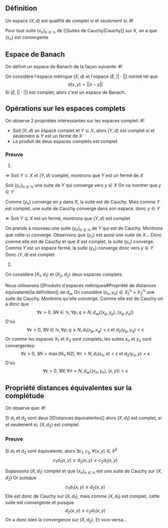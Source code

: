## Définition
Un espace $(X,d)$ est qualifié de complet si et seulement si: #!

Pour tout suite $(x_n)_{n \in \mathbb N}$ de [[Suites de Cauchy|Cauchy]] sur $X$, on a que $(x_n)$ est convergente

## Espace de Banach
On définit un espace de Banach de la façon suivante: #!

On considère l'espace métrique $(X, d)$ et l'espace $(E, ||\cdot||)$ normé tel que
$$d(x,y) = ||x-y||$$
Si $(E, ||\cdot||)$ est complet, alors c'est un espace de Banach.


## Opérations sur les espaces complets
On observe 2 propriétés intéressantes sur les espaces complet: #!

- Soit $(X,d)$ un espace complet et $Y \subseteq X$, alors $(Y, d)$ est complet si et seulement si $Y$ est un fermé de $X$
- Le produit de deux espaces complets est complet

### Preuve
1)
$\Rightarrow$ Soit $Y \subset X$ et $(Y,d)$ complet, montrons que $Y$ est un fermé de $X$

Soit $(y_n)_{n \in \mathbb N}$ une suite de $Y$ qui converge vers $y \in X$
On va montrer que $y \in Y$

Comme $(y_n)$ converge en $y$ dans $X$, la suite est de Cauchy. Mais comme $Y$ est complet, une suite de Cauchy converge dans son espace. donc $y \in Y$

$\Leftarrow$ Soit $Y \subseteq X$ est un fermé, montrons que $(Y, d)$ est complet

On prends à nouveau une suite $(y_n)_{n \in \mathbb N}$ de $Y$ qui est de Cauchy. Montrons que celle-ci converge.
Observons que $(y_n)$ est aussi une suite de $X$... Donc comme elle est de Cauchy et que $X$ est complet, la suite $(y_n)$ converge. Comme $Y$ est un espace fermé, la suite $(y_n)$ converge donc vers $y \in Y$
Donc $(Y, d)$ est complet

2)
On considère $(X_1, d_1)$ et $(X_2, d_2)$ deux espaces complets.

Nous utiliserons [[Produits d'espaces métriques#Propriété de distances équivalente|la définition]] de $d_\infty$
On considère $(x_n, y_n) \in X_1^\mathbb N \times X_2^\mathbb N$ une suite de Cauchy. Montrons qu'elle converge.
Comme elle est de Cauchy on a donc que
$$\forall \epsilon > 0, \exists N \in \mathbb N, \forall p, q \geq N, d_\infty((x_p, y_p), (x_q, y_q))$$
D'où
$$\forall \epsilon > 0, \exists N \in \mathbb N, \forall p, q \geq N, d_1(x_p, x_q) < \epsilon \text{ et } d_2(y_p,y_q) < \epsilon$$Or comme les espaces $X_1$ et $X_2$ sont complets, les suites $x_n$ et $y_n$ sont convergentes:
$$\forall \epsilon > 0, \exists N = \max(N_1, N2), \forall n > N, d_1(x_n, x) < \epsilon \text{ et } d_2(y_n, y) < \epsilon$$
D'où
$$\forall \epsilon > 0, \exists N, \forall n > N, d_\infty((x_n,y_n), (x,y)) < \epsilon$$
$$\tag*{$\blacksquare$}$$

## Propriété distances équivalentes sur la complétude
On observe que: #!

Si $d_1$ et $d_2$ sont deux [[Distances équivalentes]] alors $(X, d_1)$ est complet, si et seulement si, $(X, d_2)$ est complet

### Preuve

Si $d_1$ et $d_2$ sont équivalente, alors $\exists c_1, c_2, \forall(x,y) \in X^2$
$$c_1d_1(x,y) \leq d_2(x,y) \leq c_2d_1(x,y)$$

Supposons $(X, d_1)$ complet et que $(x_n)_{n \in \mathbb N}$ est une suite de Cauchy sur $(X, d_2)$
Or puisque
$$c_1d_1(x,y) \leq d_2(x,y)$$
Elle est donc de Cauchy sur $(X, d_1)$, mais comme $(X, d_1)$ est complet, cette suite est convergente et puisque
$$d_2(x,y) \leq c_2d_1(x,y)$$
On a donc bien la convergence sur $(X, d_2)$.
Et vice-versa...
$$\tag*{$\blacksquare$}$$